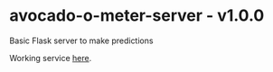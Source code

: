 # avocado-o-meter-server - v1.0.0
Basic Flask server to make predictions

Working service [here](http://avocadoometer-env-1.eba-mybm88md.us-east-2.elasticbeanstalk.com/).